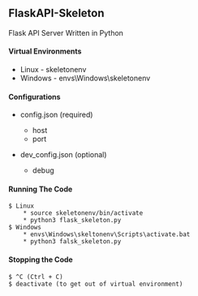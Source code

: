 ## FlaskAPI-Skeleton
Flask API Server Written in Python


#### Virtual Environments

* Linux - skeletonenv
* Windows - envs\Windows\skeletonenv

#### Configurations

* config.json (required)
	* host
	* port

* dev_config.json (optional)
	* debug


#### Running The Code
	$ Linux 
		* source skeletonenv/bin/activate
	 	* python3 flask_skeleton.py
	$ Windows
		* envs\Windows\skeltonenv\Scripts\activate.bat
		* python3 falsk_skeleton.py

#### Stopping the Code

	$ ^C (Ctrl + C)
	$ deactivate (to get out of virtual environment)
